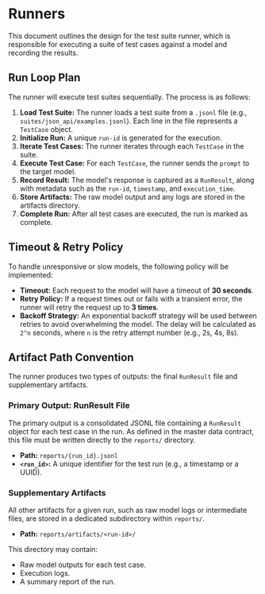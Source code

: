 # Runners

This document outlines the design for the test suite runner, which is responsible for executing a suite of test cases against a model and recording the results.

## Run Loop Plan

The runner will execute test suites sequentially. The process is as follows:

1.  **Load Test Suite:** The runner loads a test suite from a `.jsonl` file (e.g., `suites/json_api/examples.jsonl`). Each line in the file represents a `TestCase` object.
2.  **Initialize Run:** A unique `run-id` is generated for the execution.
3.  **Iterate Test Cases:** The runner iterates through each `TestCase` in the suite.
4.  **Execute Test Case:** For each `TestCase`, the runner sends the `prompt` to the target model.
5.  **Record Result:** The model's response is captured as a `RunResult`, along with metadata such as the `run-id`, `timestamp`, and `execution_time`.
6.  **Store Artifacts:** The raw model output and any logs are stored in the artifacts directory.
7.  **Complete Run:** After all test cases are executed, the run is marked as complete.

## Timeout & Retry Policy

To handle unresponsive or slow models, the following policy will be implemented:

*   **Timeout:** Each request to the model will have a timeout of **30 seconds**.
*   **Retry Policy:** If a request times out or fails with a transient error, the runner will retry the request up to **3 times**.
*   **Backoff Strategy:** An exponential backoff strategy will be used between retries to avoid overwhelming the model. The delay will be calculated as `2^n` seconds, where `n` is the retry attempt number (e.g., 2s, 4s, 8s).

## Artifact Path Convention

The runner produces two types of outputs: the final `RunResult` file and supplementary artifacts.

### Primary Output: RunResult File

The primary output is a consolidated JSONL file containing a `RunResult` object for each test case in the run. As defined in the master data contract, this file must be written directly to the `reports/` directory.

*   **Path:** `reports/{run_id}.jsonl`
*   **`<run_id>`:** A unique identifier for the test run (e.g., a timestamp or a UUID).

### Supplementary Artifacts

All other artifacts for a given run, such as raw model logs or intermediate files, are stored in a dedicated subdirectory within `reports/`.

*   **Path:** `reports/artifacts/<run-id>/`

This directory may contain:
*   Raw model outputs for each test case.
*   Execution logs.
*   A summary report of the run.